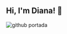 ## Hi, I'm Diana! 👋



![github portada](https://user-images.githubusercontent.com/114468848/227756830-2764308b-3724-4f3b-8f86-c4ad0bd977d4.png)






<!--
**dianariosramirez/dianariosramirez** is a ✨ _special_ ✨ repository because its `README.md` (this file) appears on your GitHub profile.

Here are some ideas to get you started:

- 🔭 I’m currently working on ...
- 🌱 I’m currently learning ...
- 👯 I’m looking to collaborate on ...
- 🤔 I’m looking for help with ...
- 💬 Ask me about ...
- 📫 How to reach me: ...
- 😄 Pronouns: ...
- ⚡ Fun fact: ...
-->
